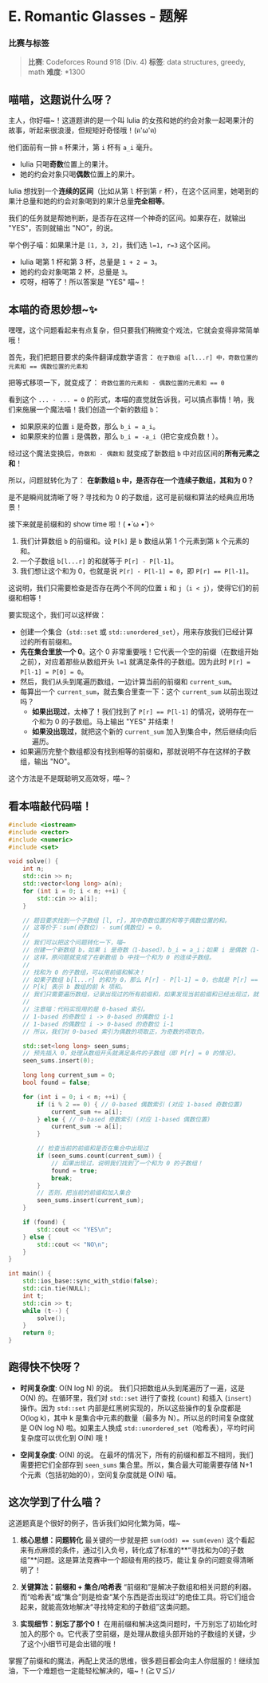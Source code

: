 # E. Romantic Glasses - 题解

### 比赛与标签
> **比赛**: Codeforces Round 918 (Div. 4)
> **标签**: data structures, greedy, math
> **难度**: *1300

## 喵喵，这题说什么呀？
主人，你好喵~！这道题讲的是一个叫 Iulia 的女孩和她的约会对象一起喝果汁的故事，听起来很浪漫，但规矩好奇怪哦！(ฅ'ω'ฅ)

他们面前有一排 `n` 杯果汁，第 `i` 杯有 `a_i` 毫升。
- Iulia 只喝**奇数**位置上的果汁。
- 她的约会对象只喝**偶数**位置上的果汁。

Iulia 想找到一个**连续的区间**（比如从第 `l` 杯到第 `r` 杯），在这个区间里，她喝到的果汁总量和她的约会对象喝到的果汁总量**完全相等**。

我们的任务就是帮她判断，是否存在这样一个神奇的区间。如果存在，就输出 "YES"，否则就输出 "NO"，的说。

举个例子喵：如果果汁是 `[1, 3, 2]`，我们选 `l=1, r=3` 这个区间。
- Iulia 喝第 1 杯和第 3 杯，总量是 `1 + 2 = 3`。
- 她的约会对象喝第 2 杯，总量是 `3`。
- 哎呀，相等了！所以答案是 "YES" 喵~！

## 本喵的奇思妙想~✨
嘿嘿，这个问题看起来有点复杂，但只要我们稍微变个戏法，它就会变得非常简单哦！

首先，我们把题目要求的条件翻译成数学语言：
`在子数组 a[l...r] 中，奇数位置的元素和 == 偶数位置的元素和`

把等式移项一下，就变成了：
`奇数位置的元素和 - 偶数位置的元素和 == 0`

看到这个 `... - ... = 0` 的形式，本喵的直觉就告诉我，可以搞点事情！呐，我们来施展一个魔法喵！我们创造一个新的数组 `b`：
- 如果原来的位置 `i` 是奇数，那么 `b_i = a_i`。
- 如果原来的位置 `i` 是偶数，那么 `b_i = -a_i`（把它变成负数！）。

经过这个魔法变换后，`奇数和 - 偶数和` 就变成了新数组 `b` 中对应区间的**所有元素之和**！

所以，问题就转化为了：
**在新数组 `b` 中，是否存在一个连续子数组，其和为 0？**

是不是瞬间就清晰了呀？寻找和为 0 的子数组，这可是前缀和算法的经典应用场景！

接下来就是前缀和的 show time 啦！( •̀ ω •́ )✧
1.  我们计算数组 `b` 的前缀和。设 `P[k]` 是 `b` 数组从第 1 个元素到第 `k` 个元素的和。
2.  一个子数组 `b[l...r]` 的和就等于 `P[r] - P[l-1]`。
3.  我们想让这个和为 0，也就是说 `P[r] - P[l-1] = 0`，即 `P[r] == P[l-1]`。

这说明，我们只需要检查是否存在两个不同的位置 `i` 和 `j`（`i < j`），使得它们的前缀和相等！

要实现这个，我们可以这样做：
- 创建一个集合（`std::set` 或 `std::unordered_set`），用来存放我们已经计算过的所有前缀和。
- **先在集合里放一个 0**。这个 0 非常重要哦！它代表一个空的前缀（在数组开始之前），对应着那些从数组开头 `l=1` 就满足条件的子数组。因为此时 `P[r] = P[l-1] = P[0] = 0`。
- 然后，我们从头到尾遍历数组，一边计算当前的前缀和 `current_sum`。
- 每算出一个 `current_sum`，就去集合里查一下：这个 `current_sum` 以前出现过吗？
    - **如果出现过**，太棒了！我们找到了 `P[r] == P[l-1]` 的情况，说明存在一个和为 0 的子数组。马上输出 "YES" 并结束！
    - **如果没出现过**，就把这个新的 `current_sum` 加入到集合中，然后继续向后遍历。
- 如果遍历完整个数组都没有找到相等的前缀和，那就说明不存在这样的子数组，输出 "NO"。

这个方法是不是既聪明又高效呀，喵~？

## 看本喵敲代码喵！
```cpp
#include <iostream>
#include <vector>
#include <numeric>
#include <set>

void solve() {
    int n;
    std::cin >> n;
    std::vector<long long> a(n);
    for (int i = 0; i < n; ++i) {
        std::cin >> a[i];
    }

    // 题目要求找到一个子数组 [l, r]，其中奇数位置的和等于偶数位置的和。
    // 这等价于：sum(奇数位) - sum(偶数位) = 0。
    //
    // 我们可以把这个问题转化一下，喵~
    // 创建一个新数组 b，如果 i 是奇数（1-based），b_i = a_i；如果 i 是偶数（1-based），b_i = -a_i。
    // 这样，原问题就变成了在新数组 b 中找一个和为 0 的连续子数组。
    //
    // 找和为 0 的子数组，可以用前缀和解决！
    // 如果子数组 b[l...r] 的和为 0，那么 P[r] - P[l-1] = 0，也就是 P[r] == P[l-1]。
    // P[k] 表示 b 数组的前 k 项和。
    // 我们只需要遍历数组，记录出现过的所有前缀和，如果发现当前前缀和已经出现过，就说明找到了！
    //
    // 注意喵：代码实现用的是 0-based 索引。
    // 1-based 的奇数位 i -> 0-based 的偶数位 i-1
    // 1-based 的偶数位 i -> 0-based 的奇数位 i-1
    // 所以，我们对 0-based 索引为偶数的项取正，为奇数的项取负。

    std::set<long long> seen_sums;
    // 预先插入 0，处理从数组开头就满足条件的子数组（即 P[r] = 0 的情况）。
    seen_sums.insert(0); 

    long long current_sum = 0;
    bool found = false;

    for (int i = 0; i < n; ++i) {
        if (i % 2 == 0) { // 0-based 偶数索引 (对应 1-based 奇数位置)
            current_sum += a[i];
        } else { // 0-based 奇数索引 (对应 1-based 偶数位置)
            current_sum -= a[i];
        }

        // 检查当前的前缀和是否在集合中出现过
        if (seen_sums.count(current_sum)) {
            // 如果出现过，说明我们找到了一个和为 0 的子数组！
            found = true;
            break;
        }
        // 否则，把当前的前缀和加入集合
        seen_sums.insert(current_sum);
    }

    if (found) {
        std::cout << "YES\n";
    } else {
        std::cout << "NO\n";
    }
}

int main() {
    std::ios_base::sync_with_stdio(false);
    std::cin.tie(NULL);
    int t;
    std::cin >> t;
    while (t--) {
        solve();
    }
    return 0;
}
```

## 跑得快不快呀？
- **时间复杂度**: O(N log N) 的说。
  我们只把数组从头到尾遍历了一遍，这是 O(N) 的。在循环里，我们对 `std::set` 进行了查找 (`count`) 和插入 (`insert`) 操作。因为 `std::set` 内部是红黑树实现的，所以这些操作的复杂度都是 O(log k)，其中 k 是集合中元素的数量（最多为 N）。所以总的时间复杂度就是 O(N log N) 啦。如果主人换成 `std::unordered_set`（哈希表），平均时间复杂度可以优化到 O(N) 哦！

- **空间复杂度**: O(N) 的说。
  在最坏的情况下，所有的前缀和都互不相同，我们需要把它们全部存到 `seen_sums` 集合里。所以，集合最大可能需要存储 N+1 个元素（包括初始的0），空间复杂度就是 O(N) 喵。

## 这次学到了什么喵？
这道题真是个很好的例子，告诉我们如何化繁为简，喵~

1.  **核心思想：问题转化**
    最关键的一步就是把 `sum(odd) == sum(even)` 这个看起来有点麻烦的条件，通过引入负号，转化成了标准的**“寻找和为0的子数组”**问题。这是算法竞赛中一个超级有用的技巧，能让复杂的问题变得清晰明了！

2.  **关键算法：前缀和 + 集合/哈希表**
    “前缀和”是解决子数组和相关问题的利器。而“哈希表”或“集合”则是检查“某个东西是否出现过”的绝佳工具。将它们组合起来，就能高效地解决“寻找特定和的子数组”这类问题。

3.  **实现细节：别忘了那个0！**
    在用前缀和解决这类问题时，千万别忘了初始化时加入的那个 `0`。它代表了空前缀，是处理从数组头部开始的子数组的关键，少了这个小细节可是会出错的哦！

掌握了前缀和的魔法，再配上灵活的思维，很多题目都会向主人你屈服的！继续加油，下一个难题也一定能轻松解决的，喵~！(≧∇≦)ﾉ